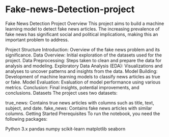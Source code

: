 # Fake-news-Detection-project
Fake News Detection Project
Overview
This project aims to build a machine learning model to detect fake news articles. The increasing prevalence of fake news has significant social and political implications, making this an important problem to address.

Project Structure
Introduction: Overview of the fake news problem and its significance.
Data Overview: Initial exploration of the datasets used for the project.
Data Preprocessing: Steps taken to clean and prepare the data for analysis and modeling.
Exploratory Data Analysis (EDA): Visualizations and analyses to uncover patterns and insights from the data.
Model Building: Development of machine learning models to classify news articles as true or fake.
Model Evaluation: Evaluation of model performance using various metrics.
Conclusion: Final insights, potential improvements, and conclusions.
Datasets
The project uses two datasets:

true_news: Contains true news articles with columns such as title, text, subject, and date.
fake_news: Contains fake news articles with similar columns.
Getting Started
Prerequisites
To run the notebook, you need the following packages:

Python 3.x
pandas
numpy
scikit-learn
matplotlib
seaborn

